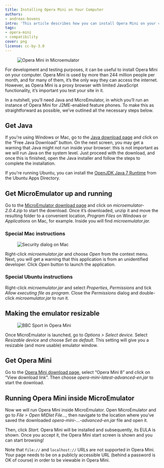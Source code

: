 ```yaml
---
title: Installing Opera Mini on Your Computer
authors:
- andreas-bovens
intro: 'This article describes how you can install Opera Mini on your computer for debugging or testing purposes.'
tags:
- opera-mini
- compatibility
cover: png
license: cc-by-3.0
---
```


<figure block="figure" mod="right">
	<img elem="media" src="{{ page.id }}/cellphone.png" alt="Opera Mini in Microemulator">
</figure>

For development and testing purposes, it can be useful to install Opera Mini on your computer. Opera Mini is used by more than 244 million people per month, and for many of them, it’s the only way they can access the internet. However, as Opera Mini is a proxy browser with limited JavaScript functionality, it’s important you test your site in it.

In a nutshell, you’ll need Java and MicroEmulator, in which you’ll run an instance of Opera Mini for J2ME-enabled feature phones. To make this as straightforward as possible, we’ve outlined all the necessary steps below.

## Get Java

If you're using Windows or Mac, go to the [Java download page](https://www.java.com/en/download/) and click on the “Free Java Download” button. On the next screen, you may get a warning that Java might not run inside your browser: this is not important as we will run Java on the system level. Just proceed with the download, and once this is finished, open the Java installer and follow the steps to complete the installation.

If you're running Ubuntu, you can install the [OpenJDK Java 7 Runtime](https://apps.ubuntu.com/cat/applications/openjdk-7-jre/) from the Ubuntu Apps Directory.

## Get MicroEmulator up and running

Go to the [MicroEmulator download page](https://code.google.com/p/microemu/downloads/detail?name=microemulator-2.0.4.zip&can=2&q=) and click on _microemulator-2.0.4.zip_ to start the download. Once it’s downloaded, unzip it and move the resulting folder to a convenient location, _Program Files_ on Windows or _Applications_ on Mac, for example. Inside you will find _microemulator.jar._

### Special Mac instructions

<figure block="figure" mod="right">
	<img elem="media" mod="half" src="{{ page.id }}/open.png" alt="Security dialog on Mac">
</figure>

Right-click _microemulator.jar_ and choose _Open_ from the context menu. Next, you will get a warning that this application is from an unidentified developer. Click _Open_ button to launch the application.

### Special Ubuntu instructions

Right-click _microemulator.jar_ and select _Properties_, _Permissions_ and tick _Allow executing file as program_. Close the _Permissions_ dialog and double-click _microemulator.jar_ to run it.

## Making the emulator resizable

<figure block="figure" mod="right">
	<img elem="media" mod="half" src="{{ page.id }}/bbc.png" alt="BBC Sport in Opera Mini">
</figure>

Once MicroEmulator is launched, go to _Options > Select device._ Select _Resizable device_ and choose _Set as default._ This setting will give you a resizable (and more usable) emulator window.

## Get Opera Mini

Go to the [Opera Mini download page](http://www.opera.com/mobile/download/versions/), select “Opera Mini 8” and click on “View download link”. Then choose _opera-mini-latest-advanced-en.jar_ to start the download.

## Running Opera Mini inside MicroEmulator

Now we will run Opera Mini inside MicroEmulator. Open MicroEmulator and go to _File > Open MIDlet File…,_ then navigate to the location where you’ve saved the downloaded _opera-mini-…-advanced-en.jar_ file and open it.

Then, click _Start._ Opera Mini will be installed and subsequently, its EULA is shown. Once you accept it, the Opera Mini start screen is shown and you can start browsing!

Note that `file://` and `localhost://` URLs are not supported in Opera Mini. Your page needs to be on a publicly accessible URL (behind a password is OK of course) in order to be viewable in Opera Mini.
